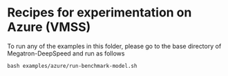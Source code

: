 # Recipes for experimentation on Azure (VMSS)

To run any of the examples in this folder, please go to the base directory of Megatron-DeepSpeed and run as follows

```bash examples/azure/run-benchmark-model.sh```
